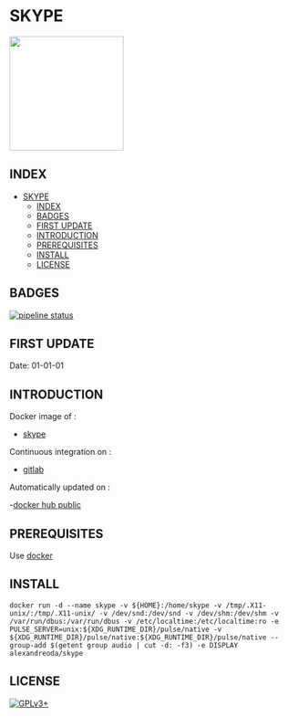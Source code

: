 # SKYPE

<img src="https://assets.gitlab-static.net/uploads/-/system/project/avatar/12904476/0f6568_b9f9ef83261142a6be7e5b5d8caabc90.jpg" width="200" height="200"/>


## INDEX

- [SKYPE](#skype)
  - [INDEX](#index)
  - [BADGES](#badges)
  - [FIRST UPDATE](#first-update)
  - [INTRODUCTION](#introduction)
  - [PREREQUISITES](#prerequisites)
  - [INSTALL](#install)
  - [LICENSE](#license)


## BADGES

[![pipeline status](https://gitlab.com/oda-alexandre/skype/badges/master/pipeline.svg)](https://gitlab.com/oda-alexandre/skype/commits/master)


## FIRST UPDATE

Date: 01-01-01


## INTRODUCTION

Docker image of :

- [skype](https://www.skype.com/fr/)

Continuous integration on :

- [gitlab](https://gitlab.com/oda-alexandre/skype/pipelines)

Automatically updated on :

-[docker hub public](https://hub.docker.com/r/alexandreoda/skype)


## PREREQUISITES

Use [docker](https://www.docker.com)


## INSTALL

```docker run -d --name skype -v ${HOME}:/home/skype -v /tmp/.X11-unix/:/tmp/.X11-unix/ -v /dev/snd:/dev/snd -v /dev/shm:/dev/shm -v /var/run/dbus:/var/run/dbus -v /etc/localtime:/etc/localtime:ro -e PULSE_SERVER=unix:${XDG_RUNTIME_DIR}/pulse/native -v ${XDG_RUNTIME_DIR}/pulse/native:${XDG_RUNTIME_DIR}/pulse/native --group-add $(getent group audio | cut -d: -f3) -e DISPLAY alexandreoda/skype```


## LICENSE

[![GPLv3+](http://gplv3.fsf.org/gplv3-127x51.png)](https://gitlab.com/oda-alexandre/skype/blob/master/LICENSE)
